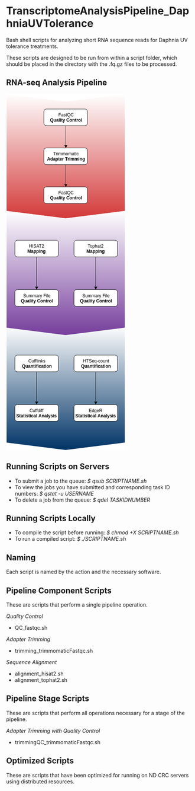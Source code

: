 # TranscriptomeAnalysisPipeline_DaphniaUVTolerance
Bash shell scripts for analyzing short RNA sequence reads for Daphnia UV tolerance treatments.

These scripts are designed to be run from within a script folder, which should be placed in the directory with the .fq.gz files to be processed.

## RNA-seq Analysis Pipeline
![RNA-seq Analysis Pipeline](RNASeq_Workflow_DmelUV.png)

## Running Scripts on Servers
- To submit a job to the queue:
*$ qsub SCRIPTNAME.sh*
- To view the jobs you have submitted and corresponding task ID numbers:
*$ qstat -u USERNAME*
- To delete a job from the queue:
*$ qdel TASKIDNUMBER*

## Running Scripts Locally
- To compile the script before running:
*$ chmod +X SCRIPTNAME.sh*
- To run a compiled script:
*$ ./SCRIPTNAME.sh*

## Naming
Each script is named by the action and the necessary software.

## Pipeline Component Scripts
These are scripts that perform a single pipeline operation.

*Quality Control*
- QC_fastqc.sh

*Adapter Trimming*
- trimming_trimmomaticFastqc.sh

*Sequence Alignment*
- alignment_hisat2.sh
- alignment_tophat2.sh

## Pipeline Stage Scripts
These are scripts that perform all operations necessary for a stage of the pipeline.

*Adapter Trimming with Quality Control*
- trimmingQC_trimmomaticFastqc.sh

## Optimized Scripts
These are scripts that have been optimized for running on ND CRC servers using distributed resources.
